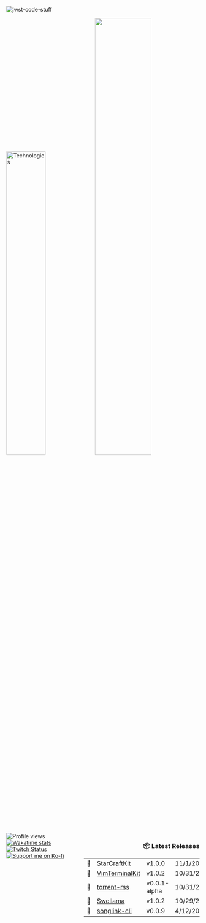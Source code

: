 ![jwst-code-stuff](https://github.com/user-attachments/assets/ef4f7cfb-1a30-4023-ba9b-b922d4fe6b24)

<p align="left">
  <img width="45%" src="https://github-readme-stats.vercel.app/api/top-langs/?username=marcusziade&theme=transparent&hide_border=true&layout=compact&langs_count=10&locale=en&custom_title=Technologies&hide=css,scss,html,HTTP,Pug,Ruby,Javascript,Dockerfile,Shell,PowerShell" alt="Technologies" />
  <img width="54%" src="https://github-readme-stats.vercel.app/api?username=marcusziade&hide_border=true&custom_title=Open%20Source&theme=transparent" />
</p>

<div style="display: flex; justify-content: space-between; align-items: flex-start;">
  <div style="width: 35%;">
    <img src="https://komarev.com/ghpvc/?username=marcusziade&label=Profile%20views&color=0e75b6&style=flat" alt="Profile views" /><br>
    <a href="https://wakatime.com/@52d828f5-807b-496a-bfc0-5dbef43c05e5"><img src="https://wakatime.com/badge/user/52d828f5-807b-496a-bfc0-5dbef43c05e5.svg" alt="Wakatime stats" /></a><br>
    <a href="https://www.twitch.tv/guitaripod"><img src="https://img.shields.io/twitch/status/guitaripod?logo=twitchsx&style=for-the-badge&color=0891b2&labelColor=7F00FF&label=TWITCH+STATUS" alt="Twitch Status" /></a><br>
    <a href="https://ko-fi.com/A0A6EOA7C"><img src="https://ko-fi.com/img/githubbutton_sm.svg" alt="Support me on Ko-fi" /></a><br>
  </div>

  
<!-- Recent Releases -->
<div style="width: 60%; text-align: right;">
<h3>📦 Latest Releases</h3>
<table style="margin-left: auto;">
<tbody>
<tr><td>🔶</td><td><a href="https://github.com/marcusziade/StarCraftKit/releases/tag/v1.0.0">StarCraftKit</a></td><td>v1.0.0</td><td>11/1/2024</td></tr>
<tr><td>🔶</td><td><a href="https://github.com/marcusziade/VimTerminalKit/releases/tag/v1.0.2">VimTerminalKit</a></td><td>v1.0.2</td><td>10/31/2024</td></tr>
<tr><td>🔵</td><td><a href="https://github.com/marcusziade/torrent-rss/releases/tag/v0.0.1-alpha">torrent-rss</a></td><td>v0.0.1-alpha</td><td>10/31/2024</td></tr>
<tr><td>🔶</td><td><a href="https://github.com/marcusziade/Swollama/releases/tag/v1.0.2">Swollama</a></td><td>v1.0.2</td><td>10/29/2024</td></tr>
<tr><td>🔵</td><td><a href="https://github.com/marcusziade/songlink-cli/releases/tag/v0.0.9">songlink-cli</a></td><td>v0.0.9</td><td>4/12/2024</td></tr>
</tbody>
</table>
</div>
<!-- End Recent Releases -->

</div>